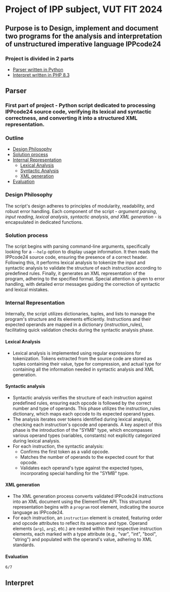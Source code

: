 # Project of IPP subject, VUT FIT 2024

## Purpose is to Design, implement and document two programs for the analysis and interpretation of unstructured imperative language IPPcode24

### Project is divided in 2 parts

* [Parser written in Python](#parser)
* [Interpret written in PHP 8.3](#interpret)

<a id="parser"></a>
## **Parser**

### First part of project - Python script dedicated to processing IPPcode24 source code, verifying its lexical and syntactic correctness, and converting it into a structured XML representation.

### Outline

* [Design Philosophy](#design)
* [Solution process](#solution)
* [Internal Representation](#internal)
  * [Lexical Analysis](#lexical)
  * [Syntactic Analysis](#syntax)
  * [XML generation](#generation)
* [Evaluation](#eval)

<a id="design"></a>
### Design Philosophy

The script's design adheres to principles of modularity, readability, and robust error handling. Each component of the script - *argument parsing*, *input reading*, *lexical analysis*, *syntactic analysis*, *and XML generation* - is encapsulated in dedicated functions.

<a id="solution"></a>
### Solution process

The script begins with parsing command-line arguments, specifically looking for a `--help` option to display usage information. It then reads the IPPcode24 source code, ensuring the presence of a correct header. Following this, it performs lexical analysis to tokenize the input and syntactic analysis to validate the structure of each instruction according to predefined rules. Finally, it generates an XML representation of the program, adhering to the specified format. Special attention is given to error handling, with detailed error messages guiding the correction of syntactic and lexical mistakes.

<a id="internal"></a>
### Internal Representation

Internally, the script utilizes dictionaries, tuples, and lists to manage the program's structure and its elements efficiently. Instructions and their expected operands are mapped in a dictionary (instruction_rules), facilitating quick validation checks during the syntactic analysis phase.

<a id="lexical"></a>
#### Lexical Analysis

* Lexical analysis is implemented using regular expressions for tokenization. Tokens extracted from the source code are stored as tuples containing their value, type for compression, and actual type for containing all the information needed in syntactic analysis and XML generation.

<a id="syntax"></a>
#### Syntactic analysis

* Syntactic analysis verifies the structure of each instruction against predefined rules, ensuring each opcode is followed by the correct number and type of operands. This phase utilizes the instruction_rules dictionary, which maps each opcode to its expected operand types.
* The analysis iterates over tokens identified during lexical analysis, checking each instruction's opcode and operands. A key aspect of this phase is the introduction of the "SYMB" type, which encompasses various operand types (variables, constants) not explicitly categorized during lexical analysis.
* For each instruction, the syntactic analysis:
  * Confirms the first token as a valid opcode.
  * Matches the number of operands to the expected count for that opcode.
  * Validates each operand's type against the expected types, incorporating special handling for the "SYMB" type.

<a id="generation"></a>
#### XML generation

* The XML generation process converts validated IPPcode24 instructions into an XML document using the ElementTree API. This structured representation begins with a `program` root element, indicating the source language as IPPcode24.
* For each instruction, an `instruction` element is created, featuring order and opcode attributes to reflect its sequence and type. Operand elements (`arg1`, `arg2`, etc.) are nested within their respective instruction elements, each marked with a type attribute (e.g., "var", "int", "bool", "string") and populated with the operand's value, adhering to XML standards.

<a id="eval"></a>
#### Evaluation

    6/7

<a id="interpret"></a>
## Interpret
